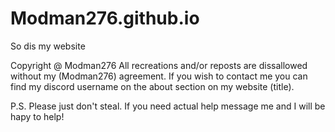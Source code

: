 # Modman276.github.io

So dis my website

Copyright @ Modman276
All recreations and/or reposts are dissallowed without my (Modman276) agreement.
If you wish to contact me you can find my discord username on the about section on my website (title).

P.S. Please just don't steal. If you need actual help message me and I will be hapy to help!